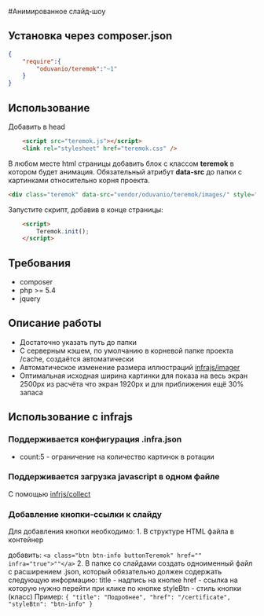 #Анимированное слайд-шоу

## Установка через composer.json

```json
{
	"require":{
		"oduvanio/teremok":"~1"
	}
}

```

## Использование
Добавить в head
```html
	<script src="teremok.js"></script>
	<link rel="stylesheet" href="teremok.css" />
```
В любом месте html страницы добавить блок с классом **teremok** в котором будет анимация. Обязательный атрибут **data-src** до папки с картинками относительно корня проекта.
```html
<div class="teremok" data-src="vendor/oduvanio/teremok/images/" style="height:400px"></div>
```

Запустите скрипт, добавив в конце страницы:
```html
	<script>
		Teremok.init();
	</script>
```
## Требования
- composer
- php >= 5.4
- jquery

## Описание работы
- Достаточно указать путь до папки
- С серверным кэшем, по умолчанию в корневой папке проекта /cache, создаётся автоматически
- Автоматическое изменение размера иллюстраций [infrajs/imager](http://github.com/infrajs/imager)
- Оптимальная исходная ширина картинки для показа на весь экран 2500px из расчёта что экран 1920px и для приближения ещё 30% запаса

## Использование с infrajs

### Поддерживается конфигурация .infra.json
 - count:5 - ограничение на количество картинок в ротации

### Поддерживается загрузка javascript в одном файле 
С помощью [infrjs/collect](http://github.com/infrajs/collect)

### Добавление кнопки-ссылки к слайду
Для добавления кнопки необходимо:
	1. В структуре HTML файла в контейнер <div class="teremok"> добавить:
		```
		<a class="btn btn-info buttonTeremok" href="" infra="true">""</a>
		```
	2. В папке со слайдами создать одноименный файл с расширением .json, который обязательно должен содержать следующую информацию:
		title - надпись на кнопке
		href - ссылка на которую нужно перейти при клике по кнопке
		styleBtn - стиль кнопки (класс)
		Пример:
		```
		{
			"title": "Подробнее",
			"href": "/certificate",
			"styleBtn": "btn-info"
		}
		```

